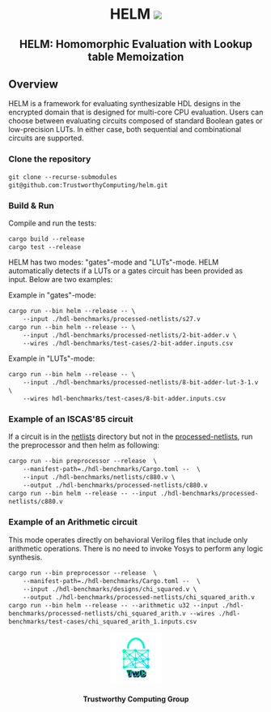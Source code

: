 <h1 align="center">HELM <a href="https://github.com/jimouris/helm/blob/main/LICENSE"><img src="https://img.shields.io/badge/license-MIT-blue.svg"></a> </h1>

<h2 align="center">HELM: Homomorphic Evaluation with Lookup table Memoization</h2>


## Overview
HELM is a framework for evaluating synthesizable HDL designs in the encrypted
domain that is designed for multi-core CPU evaluation. Users can choose between
evaluating circuits composed of standard Boolean gates or low-precision LUTs. In
either case, both sequential and combinational circuits are supported.

### Clone the repository
```shell
git clone --recurse-submodules git@github.com:TrustworthyComputing/helm.git
```

### Build & Run

Compile and run the tests:
```shell
cargo build --release
cargo test --release
```

HELM has two modes: "gates"-mode and "LUTs"-mode. HELM automatically detects if
a LUTs or a gates circuit has been provided as input. Below are two examples:

Example in "gates"-mode:
```shell
cargo run --bin helm --release -- \
    --input ./hdl-benchmarks/processed-netlists/s27.v
cargo run --bin helm --release -- \
    --input ./hdl-benchmarks/processed-netlists/2-bit-adder.v \
    --wires ./hdl-benchmarks/test-cases/2-bit-adder.inputs.csv
```

Example in "LUTs"-mode:
```shell
cargo run --bin helm --release -- \
    --input ./hdl-benchmarks/processed-netlists/8-bit-adder-lut-3-1.v \
    --wires hdl-benchmarks/test-cases/8-bit-adder.inputs.csv
```

### Example of an ISCAS'85 circuit
If a circuit is in the [netlists](./hdl-benchmarks/netlists/) directory but not
in the [processed-netlists](./hdl-benchmarks/processed-netlists/), run the
preprocessor and then helm as following:

```shell
cargo run --bin preprocessor --release  \
    --manifest-path=./hdl-benchmarks/Cargo.toml --  \
    --input ./hdl-benchmarks/netlists/c880.v \
    --output ./hdl-benchmarks/processed-netlists/c880.v
cargo run --bin helm --release -- --input ./hdl-benchmarks/processed-netlists/c880.v
```

### Example of an Arithmetic circuit
This mode operates directly on behavioral Verilog files that include only
arithmetic operations. There is no need to invoke Yosys to perform any logic
synthesis.

```shell
cargo run --bin preprocessor --release  \
    --manifest-path=./hdl-benchmarks/Cargo.toml --  \
    --input ./hdl-benchmarks/designs/chi_squared.v \
    --output ./hdl-benchmarks/processed-netlists/chi_squared_arith.v
cargo run --bin helm --release -- --arithmetic u32 --input ./hdl-benchmarks/processed-netlists/chi_squared_arith.v --wires ./hdl-benchmarks/test-cases/chi_squared_arith_1.inputs.csv
```

<p align="center">
    <img src="./logos/twc.png" height="20%" width="20%">
</p>
<h4 align="center">Trustworthy Computing Group</h4>
